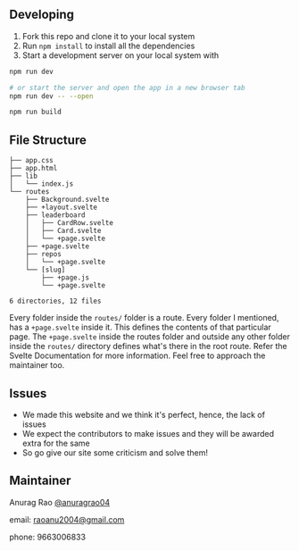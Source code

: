 ## Developing

1. Fork this repo and clone it to your local system
2. Run `npm install` to install all the dependencies
3. Start a development server on your local system with

```bash
npm run dev

# or start the server and open the app in a new browser tab
npm run dev -- --open
```

```bash
npm run build
```

## File Structure

```src
├── app.css
├── app.html
├── lib
│   └── index.js
└── routes
    ├── Background.svelte
    ├── +layout.svelte
    ├── leaderboard
    │   ├── CardRow.svelte
    │   ├── Card.svelte
    │   └── +page.svelte
    ├── +page.svelte
    ├── repos
    │   └── +page.svelte
    └── [slug]
        ├── +page.js
        └── +page.svelte

6 directories, 12 files
```

Every folder inside the `routes/` folder is a route. Every folder I mentioned, has a `+page.svelte` inside it. This defines the contents of that particular page. The `+page.svelte` inside the routes folder and outside any other folder inside the `routes/` directory defines what's there in the root route. Refer the Svelte Documentation for more information. Feel free to approach the maintainer too. 

## Issues

- We made this website and we think it's perfect, hence, the lack of issues
- We expect the contributors to make issues and they will be awarded extra for the same
- So go give our site some criticism and solve them!

## Maintainer

Anurag Rao [@anuragrao04](https://github.com/anuragrao04)

email: [raoanu2004@gmail.com](mailto:raoanu2004@gmail.com)

phone: 9663006833
